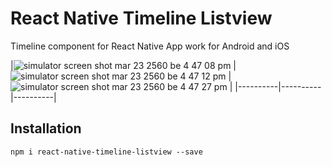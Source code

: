 # React Native Timeline Listview
Timeline component for React Native App work for Android and iOS



|![simulator screen shot mar 23 2560 be 4 47 08 pm](https://cloud.githubusercontent.com/assets/21040043/24242008/190fa2f8-0fe9-11e7-87b6-bffe2252dffb.png)
|![simulator screen shot mar 23 2560 be 4 47 12 pm](https://cloud.githubusercontent.com/assets/21040043/24242012/1b6c45c4-0fe9-11e7-8703-c2042988cabc.png)
|![simulator screen shot mar 23 2560 be 4 47 27 pm](https://cloud.githubusercontent.com/assets/21040043/24242021/211c7bb0-0fe9-11e7-8c6d-061edf0a4d5d.png)
|
|----------|----------|----------|

## Installation
```
npm i react-native-timeline-listview --save
```
